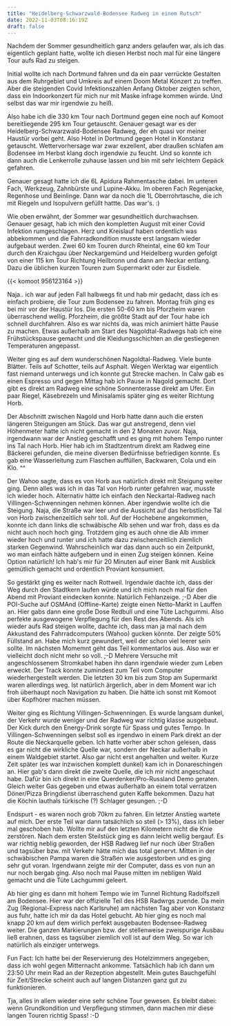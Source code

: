 ```yaml
---
title: "Heidelberg-Schwarzwald-Bodensee Radweg in einem Rutsch"
date: 2022-11-03T08:16:19Z
draft: false
---
```

Nachdem der Sommer gesundheitlich ganz anders gelaufen war, als ich das eigentlich geplant hatte, wollte ich diesen Herbst noch mal für eine längere Tour aufs Rad zu steigen.

Initial wollte ich nach Dortmund fahren und da ein paar verrückte Gestalten aus dem Ruhrgebiet und Umkreis auf einem Doom Metal Konzert zu treffen. Aber die steigenden Covid Infektionszahlen Anfang Oktober zeigten schon, dass ein Indoorkonzert für mich nur mit Maske infrage kommen würde. Und selbst das war mir irgendwie zu heiß. 

Also habe ich die 330 km Tour nach Dortmund gegen eine noch auf Komoot bereitliegende 295 km Tour getauscht. Genauer gesagt war es der Heidelberg-Schwarzwald-Bodensee Radweg, der eh quasi vor meiner Haustür vorbei geht. Also Hotel in Dortmund gegen Hotel in Konstanz getauscht. Wettervorhersage war zwar exzellent, aber draußen schlafen am Bodensee im Herbst klang doch irgendwie zu feucht. Und so konnte ich dann auch die Lenkerrolle zuhause lassen und bin mit sehr leichtem Gepäck gefahren.

Genauer gesagt hatte ich die 6L Apidura Rahmentasche dabei. Im unteren Fach, Werkzeug, Zahnbürste und Lupine-Akku. Im oberen Fach Regenjacke, Regenhose und Beinlinge. Dann war da noch die 1L Oberrohrtasche, die ich mit Riegeln und Isopulvern gefüllt hattte. Das war's. :)

Wie oben erwähnt, der Sommer war gesundheitlich durchwachsen. Genauer gesagt, hab ich mich den kompletten August mit einer Covid Infektion rumgeschlagen. Herz und Kreislauf haben ordentlich was abbekommen und die Fahrradkondition musste erst langsam wieder aufgebaut werden. Zwei 60 km Touren durch Rheintal, eine 60 km Tour durch den Kraichgau über Neckargemünd und Heidelberg wurden gefolgt von einer 115 km Tour Richtung Heilbronn und dann am Neckar entlang. Dazu die üblichen kurzen Touren zum Supermarkt oder zur Eisdiele.


{{< komoot 956123164  >}}

Naja.. ich war auf jeden Fall halbwegs fit und hab mir gedacht, dass ich es einfach probiere, die Tour zum Bodensee zu fahren. Montag früh ging es bei mir vor der Haustür los. Die ersten 50-60 km bis Pforzheim waren überraschend wellig. Pforzheim, die größte Stadt auf der Tour habe ich schnell durchfahren. Also es war nichts da, was mich animiert hätte Pause zu machen. Etwas außerhalb am Start des Nagoldtal-Radwegs hab ich eine Frühstückspause gemacht und die Kleidungsschichten an die gestiegenen Temperaturen angepasst.

Weiter ging es auf dem wunderschönen Nagoldtal-Radweg. Viele bunte Blätter. Teils auf Schotter, teils auf Asphalt. Wegen Werktag war eigentlich fast niemand unterwegs und ich konnte gut Strecke machen. In Calw gab es einen Espresso und gegen Mittag hab ich Pause in Nagold gemacht. Dort gibt es direkt am Radweg eine schöne Sonnenterasse direkt am Ufer. Ein paar Riegel, Käsebrezeln und Minisalamis später ging es weiter Richtung Horb.

Der Abschnitt zwischen Nagold und Horb hatte dann auch die ersten längeren Steigungen am Stück. Das war gut anstregend, denn viel Höhenmeter hatte ich nicht gemacht in den 2 Monaten zuvor. Naja, irgendwann war der Anstieg geschafft und es ging mit hohem Tempo runter ins Tal nach Horb. Hier hab ich im Stadtzentrum direkt am Radweg eine Bäckerei gefunden, die meine diversen Bedürfnisse befriedigen konnte. Es gab eine Wasserleitung zum Flaschen auffüllen, Backwaren, Cola und ein Klo. ^^

Der Wahoo sagte, dass es von Horb aus natürlich direkt mit Steigung weiter ging. Denn alles was ich in das Tal von Horb runter gefahren war, musste ich wieder hoch. Alternativ hätte ich einfach den Neckartal-Radweg nach Villingen-Schwenningen nehmen können. Aber irgendwie wollte ich die Steigung. Naja, die Straße war leer und die Aussicht auf das herbstliche Tal von Horb zwischenzeitlich sehr toll. Auf der Hochebene angekommen, konnte ich dann links die schwäbische Alb sehen und war froh, dass es da nicht auch noch hoch ging. Trotzdem ging es auch ohne die Alb immer wieder hoch und runter und ich hatte dazu zwischenzeitlich ziemlich starken Gegenwind. Wahrscheinlich war das dann auch so ein Zeitpunkt, wo man einfach hätte aufgebern und in einen Zug steigen können. Keine Option natürlich! Ich hab's mir für 20 Minuten auf einer Bank mit Ausblick gemütlich gemacht und ordentlich Proviant konsumiert.

So gestärkt ging es weiter nach Rottweil. Irgendwie dachte ich, dass der Weg durch den Stadtkern laufen würde und ich mich noch mal für den Abend mit Proviant eindecken konnte. Natürlich Fehlanzeige. ;-D Aber die POI-Suche auf OSMAnd (Offline-Karte) zeigte einen Netto-Markt in Lauffen an. Hier gabs dann eine große Dose Redbull und eine Tüte Lachgummi. Also perfekte ausgewogene Verpflegung für den Rest des Abends. Als ich wieder aufs Rad steigen wollte, dachte ich, dass man ja mal nach dem Akkustand des Fahrradcomputers (Wahoo) gucken könnte. Der zeigte 50% Füllstand an. Habe mich kurz gewundert, weil der schon viel leerer sein sollte. Im nächsten Momemnt geht das Teil kommentarlos aus. Also war er vielleicht doch nicht mehr so voll. ;-D Mehrere Versuche mit angeschlossenem Stromkabel haben ihn dann irgendwie wieder zum Leben erweckt. Der Track konnte zumindest zum Teil vom Computer wiederhergestellt werden. Die letzten 30 km bis zum Stop am Supermarkt waren allerdings weg. Ist natürlich ärgerlich, aber in dem Moment war ich froh überhaupt noch Navigation zu haben. Die hätte ich sonst mit Komoot über Kopfhörer machen müssen.

Weiter ging es Richtung Villingen-Schwenningen. Es wurde langsam dunkel, der Verkehr wurde weniger und der Radweg war richtig klasse ausgebaut. Der Kick durch den Energy-Drink sorgte für Spass und gutes Tempo. In Villingen-Schwenningen selbst soll es irgendwo in einem Park direkt an der Route die Neckarquelle geben. Ich hatte vorher aber schon gelesen, dass es gar nicht die wirkliche Quelle war, sondern der Neckar außerhalb in einem Waldgebiet startet. Also gar nicht erst angehalten und weiter. Kurze Zeit später (es war inzwischen komplett dunkel) kam ich in Donareschingen an. Hier gab's dann direkt die zweite Quelle, die ich mir nicht angeschaut habe. Dafür bin ich direkt in eine Querdenker/Pro-Russland Demo geraten. Gleich weiter Gas gegeben und etwas außerhalb an einem total verratzen Döner/Pizza Bringdienst überraschend guten Kaffe bekommen. Dazu hat die Köchin lauthals türkische (?) Schlager gesungen. ;-D

Endspurt - es waren noch grob 70km zu fahren. Ein letzter Anstieg wartete auf mich. Der erste Teil war dann tatsächlich so steil (> 13%), dass ich lieber mal geschoben hab. Wollte mir auf den letzten Kilometern nicht die Knie zerstören. Nach dem ersten Steilstück ging es dann leicht wellig bergauf. Es war richtig neblig geworden, der HSB Radweg lief nur noch über Straßen und tagsüber bzw. mit Verkehr hätte mich das total genervt. Mitten in der schwäbischen Pampa waren die Straßen wie ausgestorben und es ging sehr gut voran. Irgendwann zeigte mir der Computer, dass es von nun an nur noch bergab ging. Also noch mal Pause mitten im nebligen Wald gemacht und die Tüte Lachgummi geleert.

Ab hier ging es dann mit hohem Tempo wie im Tunnel Richtung Radolfszell am Bodensee. Hier war der offizielle Teil des HSB Radwrgs zuende. Da mein Zug (Regional-Express nach Karlsruhe) am nächsten Tag aber von Konstanz aus fuhr, hatte ich mir da das Hotel gebucht. Ab hier ging es noch mal knapp 20 km auf dem wirlich perfekt ausgebauten Bodensee-Radweg weiter. Die ganzen Markierungen bzw. der stellenweise zweispurige Ausbau ließ erahnen, dass es tagsüber ziemlich voll ist auf dem Weg. So war ich natürlich als einziger unterwegs.

Fun Fact: Ich hatte bei der Reservierung des Hotelzimmers angegeben, dass ich wohl gegen Mitternacht ankomme. Tatsächlich hab ich dann um 23:50 Uhr mein Rad an der Rezeption abgestellt. Mein gutes Bauchgefühl für Zeit/Strecke scheint auch auf langen Distanzen ganz gut zu funktionieren.

Tja, alles in allem wieder eine sehr schöne Tour gewesen. Es bleibt dabei: wenn Grundkondition und Verpflegung stimmen, dann machen mir diese langen Touren richtig Spass! :-D